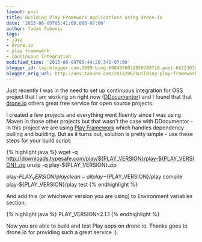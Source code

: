 ```yaml
---
layout: post
title: Building Play Framework applications using drone.io
date: '2013-06-09T05:41:00.000-07:00'
author: Tadas Šubonis
tags:
- java
- drone.io
- play framework
- continuous integration
modified_time: '2013-06-09T05:44:20.342-07:00'
blogger_id: tag:blogger.com,1999:blog-8984970032050788710.post-6612301903292581230
blogger_orig_url: http://dev.tasubo.com/2013/06/building-play-framework-applications.html
---
```


Just recently I was in the need to set up continuous integration for OSS project that I am working on right
 now ([DDocumentor](https://github.com/Knifemonkey/DDocumentor)) and I 
 found that that [drone.io](http://drone.io/) others great free service 
 for open source projects.  

I created a few projects and everything went fluently since 
I was using Maven in those other projects but that wasn't the case 
with DDocumentor - in this project we are using [Play Framework](http://www.playframework.com/) which handles 
dependency pulling and building. But as it turns out, solution is pretty simple - use these steps for your build script:  

{% highlight java %}
wget -q http://downloads.typesafe.com/play/${PLAY_VERSION}/play-${PLAY_VERSION}.zip
unzip -q play-${PLAY_VERSION}.zip

play-${PLAY_VERSION}/play clean-all
play-${PLAY_VERSION}/play compile
play-${PLAY_VERSION}/play test
{% endhighlight %}

And add this (or whichever version you are using) to Environment variables section:  

{% highlight java %}
PLAY_VERSION=2.1.1
{% endhighlight %}

Now you are able to build and test Play apps on drone.io. Thanks goes to drone.io for providing such a great service :).